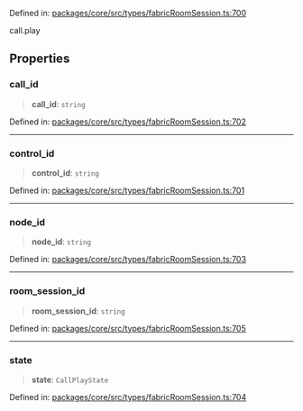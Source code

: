 Defined in: [packages/core/src/types/fabricRoomSession.ts:700](https://github.com/signalwire/signalwire-js/blob/52fa77b6c8db68f4c99b30b3776f45a4309e15bf/packages/core/src/types/fabricRoomSession.ts#L700)

call.play

## Properties

### call\_id

> **call\_id**: `string`

Defined in: [packages/core/src/types/fabricRoomSession.ts:702](https://github.com/signalwire/signalwire-js/blob/52fa77b6c8db68f4c99b30b3776f45a4309e15bf/packages/core/src/types/fabricRoomSession.ts#L702)

***

### control\_id

> **control\_id**: `string`

Defined in: [packages/core/src/types/fabricRoomSession.ts:701](https://github.com/signalwire/signalwire-js/blob/52fa77b6c8db68f4c99b30b3776f45a4309e15bf/packages/core/src/types/fabricRoomSession.ts#L701)

***

### node\_id

> **node\_id**: `string`

Defined in: [packages/core/src/types/fabricRoomSession.ts:703](https://github.com/signalwire/signalwire-js/blob/52fa77b6c8db68f4c99b30b3776f45a4309e15bf/packages/core/src/types/fabricRoomSession.ts#L703)

***

### room\_session\_id

> **room\_session\_id**: `string`

Defined in: [packages/core/src/types/fabricRoomSession.ts:705](https://github.com/signalwire/signalwire-js/blob/52fa77b6c8db68f4c99b30b3776f45a4309e15bf/packages/core/src/types/fabricRoomSession.ts#L705)

***

### state

> **state**: `CallPlayState`

Defined in: [packages/core/src/types/fabricRoomSession.ts:704](https://github.com/signalwire/signalwire-js/blob/52fa77b6c8db68f4c99b30b3776f45a4309e15bf/packages/core/src/types/fabricRoomSession.ts#L704)
